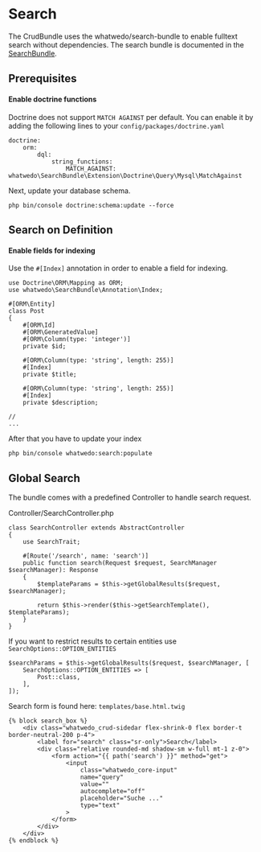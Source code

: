 # Search

The CrudBundle uses the whatwedo/search-bundle to enable fulltext search without dependencies.
The search bundle is documented in the [SearchBundle](https://whatwedo.github.io/SearchBundle/#/).

## Prerequisites

#### Enable doctrine functions

Doctrine does not support `MATCH AGAINST` per default. You can enable it by adding the following lines to your `config/packages/doctrine.yaml`

```
doctrine:
    orm:
        dql:
            string_functions:
                MATCH_AGAINST: whatwedo\SearchBundle\Extension\Doctrine\Query\Mysql\MatchAgainst
```

Next, update your database schema.

```
php bin/console doctrine:schema:update --force
```


## Search on Definition


#### Enable fields for indexing

Use the ```#[Index]``` annotation in order to enable a field for indexing.


```
use Doctrine\ORM\Mapping as ORM;
use whatwedo\SearchBundle\Annotation\Index;

#[ORM\Entity]
class Post
{
    #[ORM\Id]
    #[ORM\GeneratedValue]
    #[ORM\Column(type: 'integer')]
    private $id;
    
    #[ORM\Column(type: 'string', length: 255)]
    #[Index]
    private $title;

    #[ORM\Column(type: 'string', length: 255)]
    #[Index]
    private $description;

// 
...
```
After that you have to update your index
```
php bin/console whatwedo:search:populate
```

## Global Search

The bundle comes with a predefined Controller to handle search request.

Controller/SearchController.php

```
class SearchController extends AbstractController
{
    use SearchTrait;

    #[Route('/search', name: 'search')]
    public function search(Request $request, SearchManager $searchManager): Response
    {
        $templateParams = $this->getGlobalResults($request, $searchManager);

        return $this->render($this->getSearchTemplate(), $templateParams);
    }
}
```

If you want to restrict results to certain entities use ```SearchOptions::OPTION_ENTITIES```

```
$searchParams = $this->getGlobalResults($request, $searchManager, [
    SearchOptions::OPTION_ENTITIES => [
        Post::class,
    ],
]);
```

Search form is found here:  ```templates/base.html.twig```
```
{% block search_box %}
    <div class="whatwedo_crud-sidedar flex-shrink-0 flex border-t border-neutral-200 p-4">
        <label for="search" class="sr-only">Search</label>
        <div class="relative rounded-md shadow-sm w-full mt-1 z-0">
            <form action="{{ path('search') }}" method="get">
                <input
                    class="whatwedo_core-input"
                    name="query"
                    value=""
                    autocomplete="off"
                    placeholder="Suche ..."
                    type="text"
                >
            </form>
        </div>
    </div>
{% endblock %}
```
